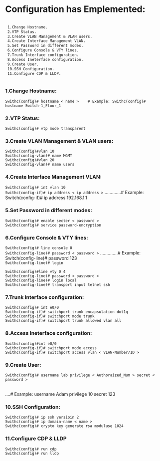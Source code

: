





# Configuration has Emplemented: 
  
```diff
 
 1.Change Hostname.
 2.VTP Status. 
 3.Create VLAN Management & VLAN users.
 4.Create Interface Management VLAN.
 5.Set Password in different modes.
 6.Configure Console & VTY lines.
 7.Trunk Interface configuration.
 8.Access Ineterface configuration.
 9.Create User.
 10.SSH Configuration.
 11.Configure CDP & LLDP. 
 
 ```
 
 


### 1.Change Hostname:
`Swithc(config)# hostname < name >    # Example: Swithc(config)# hostname Switch-1_Floor_1`  </br>
### 2.VTP Status:
`Swithc(config)# vtp mode transparent` </br>
### 3.Create VLAN Management & VLAN users:
`Swithc(config)#vlan 10`  </br>
`Swithc(config-vlan)# name MGMT` </br>
`Swithc(config)#vlan 20` </br>
`Swithc(config-vlan)# name users` </br>

### 4.Create Interface Management VLAN:
`Swithc(config)# int vlan 10` </br>
`Swithc(config-if)# ip address < ip address >`  .............# Example: Switch(config-if)# ip address 192.168.1.1 </br>

### 5.Set Password in different modes:
`Swithc(config)# enable secter < password >` </br>
`Swithc(config)# service password-encryption` </br>

### 6.Configure Console & VTY lines:
`Swithc(config)# line console 0` </br>
`Swithc(config-line)# password < password >`    ..............# Example: Switch(config-line)# password 123 </br>
`Swithc(config-line)# login` </br>

`Swithc(config)#line vty 0 4` </br>
`Swithc(config-line)# password < password >` </br>
`Swithc(config-line)# login local` </br>
`Swithc(config-line)# transport input telnet ssh` </br>

### 7.Trunk Interface configuration:
`Swithc(config)# int e0/0` </br>
`Swithc(config-if)# switchport trunk encapsulation dot1q` </br>
`Swithc(config-if)# switchport mode trunk` </br>
`Swithc(config-if)# switchport trunk allowed vlan all` </br>

### 8.Access Ineterface configuration:
`Swithc(config)#int e0/0` </br>
`Swithc(config-if)# switchport mode access` </br>
`Swithc(config-if)# switchport access vlan < VLAN-Number/ID >` </br>

### 9.Create User:
`Swithc(config)# username lab privilege < Authoraized_Num > secret < password >` </br></br>

....# Example: username Adam privilege 10 secret 123 </br>

### 10.SSH Configuration:
`Swithc(config)# ip ssh versioin 2` </br>
`Swithc(config)# ip domain-name < name >` </br>
`Swithc(config)# crypto key generate rsa moduluse 1024` </br>

### 11.Configure CDP & LLDP 
`Swithc(config)# run cdp`  </br>
`Swithc(config)# run lldp` </br>

